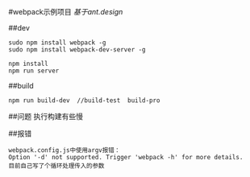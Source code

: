#webpack示例项目
*基于ant.design*

##dev
```
sudo npm install webpack -g
sudo npm install webpack-dev-server -g

npm install
npm run server
```

##build
```
npm run build-dev  //build-test  build-pro
```
##问题
执行构建有些慢

##报错
```
webpack.config.js中使用argv报错：
Option '-d' not supported. Trigger 'webpack -h' for more details.
目前自己写了个循环处理传入的参数
```